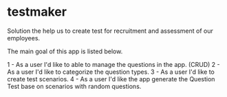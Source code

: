 testmaker
=========

Solution the help us to create test for recruitment and assessment of our employees.

The main goal of this app is listed below.

1 - As a user I'd like to able to manage the questions in the app. (CRUD)
2 - As a user I'd like to categorize the question types.
3 - As a user I'd like to create test scenarios.
4 - As a user I'd like the app generate the Question Test base on scenarios with random questions.


